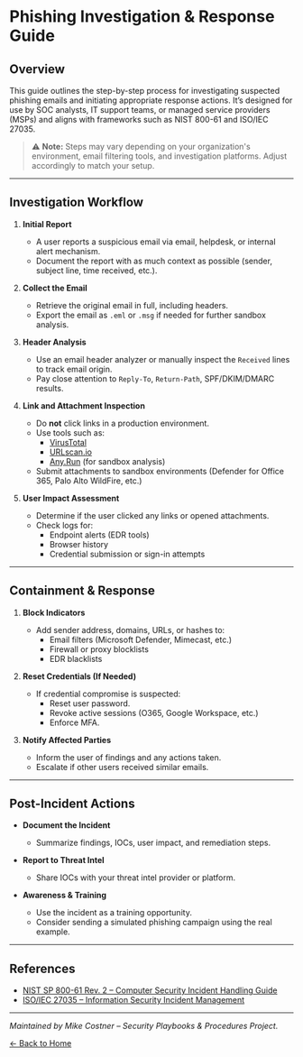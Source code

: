 # Phishing Investigation & Response Guide

## Overview
This guide outlines the step-by-step process for investigating suspected phishing emails and initiating appropriate response actions. It’s designed for use by SOC analysts, IT support teams, or managed service providers (MSPs) and aligns with frameworks such as NIST 800-61 and ISO/IEC 27035.

> ⚠️ **Note:** Steps may vary depending on your organization's environment, email filtering tools, and investigation platforms. Adjust accordingly to match your setup.

---

## Investigation Workflow

1. **Initial Report**
   - A user reports a suspicious email via email, helpdesk, or internal alert mechanism.
   - Document the report with as much context as possible (sender, subject line, time received, etc.).

2. **Collect the Email**
   - Retrieve the original email in full, including headers.
   - Export the email as `.eml` or `.msg` if needed for further sandbox analysis.

3. **Header Analysis**
   - Use an email header analyzer or manually inspect the `Received` lines to track email origin.
   - Pay close attention to `Reply-To`, `Return-Path`, SPF/DKIM/DMARC results.

4. **Link and Attachment Inspection**
   - Do **not** click links in a production environment.
   - Use tools such as:
     - [VirusTotal](https://www.virustotal.com/)
     - [URLscan.io](https://urlscan.io/)
     - [Any.Run](https://any.run/) (for sandbox analysis)
   - Submit attachments to sandbox environments (Defender for Office 365, Palo Alto WildFire, etc.)

5. **User Impact Assessment**
   - Determine if the user clicked any links or opened attachments.
   - Check logs for:
     - Endpoint alerts (EDR tools)
     - Browser history
     - Credential submission or sign-in attempts

---

## Containment & Response

1. **Block Indicators**
   - Add sender address, domains, URLs, or hashes to:
     - Email filters (Microsoft Defender, Mimecast, etc.)
     - Firewall or proxy blocklists
     - EDR blacklists

2. **Reset Credentials (If Needed)**
   - If credential compromise is suspected:
     - Reset user password.
     - Revoke active sessions (O365, Google Workspace, etc.)
     - Enforce MFA.

3. **Notify Affected Parties**
   - Inform the user of findings and any actions taken.
   - Escalate if other users received similar emails.

---

## Post-Incident Actions

- **Document the Incident**
  - Summarize findings, IOCs, user impact, and remediation steps.

- **Report to Threat Intel**
  - Share IOCs with your threat intel provider or platform.

- **Awareness & Training**
  - Use the incident as a training opportunity.
  - Consider sending a simulated phishing campaign using the real example.

---

## References

- [NIST SP 800-61 Rev. 2 – Computer Security Incident Handling Guide](https://nvlpubs.nist.gov/nistpubs/SpecialPublications/NIST.SP.800-61r2.pdf)
- [ISO/IEC 27035 – Information Security Incident Management](https://www.iso.org/standard/73499.html)

---

*Maintained by Mike Costner – Security Playbooks & Procedures Project.*

[← Back to Home](https://mcostner.github.io/)
